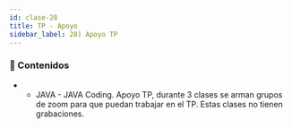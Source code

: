 ```yaml
---
id: clase-28
title: TP - Apoyo
sidebar_label: 28) Apoyo TP
---
```




### 📝 Contenidos

- - JAVA - JAVA Coding. Apoyo TP, durante 3 clases se arman grupos de zoom para que puedan trabajar en el TP. Estas clases no tienen grabaciones.
